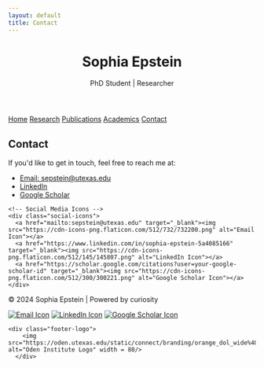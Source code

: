 ```yaml
---
layout: default
title: Contact
---
```

<!-- Google tag (gtag.js) -->
<script async src="https://www.googletagmanager.com/gtag/js?id=G-YEBPX0GHZ0"></script>
<script>
  window.dataLayer = window.dataLayer || [];
  function gtag(){dataLayer.push(arguments);}
  gtag('js', new Date());

  gtag('config', 'G-YEBPX0GHZ0');
</script>

<!DOCTYPE HTML>
<html lang="en">

<head>
  <meta charset="UTF-8">
  <meta name="viewport" content="width=device-width, initial-scale=1.0">
  <meta http-equiv="X-UA-Compatible" content="ie=edge">
  <title>Sophia Epstein - Contact</title>
  <link rel="stylesheet" href="styles.css">
</head>

<body>
  <!-- Header Section -->
  <header>
    <h1>Sophia Epstein</h1>
    <p>PhD Student | Researcher</p>
  </header>

  <!-- Navigation -->
  <nav>
    <a href="index.html">Home</a>
    <a href="research.html">Research</a>
    <a href="publications.html">Publications</a>
    <a href="academics.html">Academics</a>
    <a href="contact.html">Contact</a>
  </nav>

  <!-- Contact Section -->
  <section id="contact">
    <h2>Contact</h2>
    <p>If you'd like to get in touch, feel free to reach me at:</p>
    <ul>
      <li><a href="mailto:sepstein@utexas.edu">Email: sepstein@utexas.edu</a></li>
      <li><a href="https://www.linkedin.com/in/sophia-epstein-5a4085166" target="_blank">LinkedIn</a></li>
      <li><a href="https://scholar.google.com/citations?user=your-google-scholar-id" target="_blank">Google Scholar</a></li>
    </ul>

    <!-- Social Media Icons -->
    <div class="social-icons">
      <a href="mailto:sepstein@utexas.edu" target="_blank"><img src="https://cdn-icons-png.flaticon.com/512/732/732200.png" alt="Email Icon"></a>
      <a href="https://www.linkedin.com/in/sophia-epstein-5a4085166" target="_blank"><img src="https://cdn-icons-png.flaticon.com/512/145/145807.png" alt="LinkedIn Icon"></a>
      <a href="https://scholar.google.com/citations?user=your-google-scholar-id" target="_blank"><img src="https://cdn-icons-png.flaticon.com/512/300/300221.png" alt="Google Scholar Icon"></a>
    </div>
  </section>

  <!-- Footer Section -->
  <footer>
    <p>&copy; 2024 Sophia Epstein | Powered by curiosity</p>
    <div class="social-icons">
      <a href="mailto:sepstein@utexas.edu" target="_blank"><img src="https://cdn-icons-png.flaticon.com/512/732/732200.png" alt="Email Icon"></a>
      <a href="https://www.linkedin.com/in/sophia-epstein-5a4085166" target="_blank"><img src="https://cdn-icons-png.flaticon.com/512/145/145807.png" alt="LinkedIn Icon"></a>
      <a href="https://scholar.google.com/citations?user=your-google-scholar-id" target="_blank"><img src="https://cdn-icons-png.flaticon.com/512/300/300221.png" alt="Google Scholar Icon"></a>
    </div>

    <div class="footer-logo">
        <img src="https://oden.utexas.edu/static/connect/branding/orange_dol_wide%402x.png" alt="Oden Institute Logo" width = 80/>
      </div>

  </footer>
</body>
</html>
